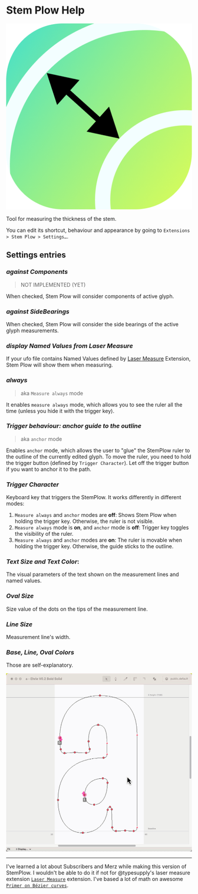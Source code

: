 # Stem Plow Help



![StemPlow-icon](https://raw.githubusercontent.com/RafalBuchner/StemPlow/master/images/StemPlow-icon.png)

Tool for measuring the thickness of the stem.

You can edit its shortcut, behaviour and appearance by going to
`Extensions > Stem Plow > Settings…`.

## Settings entries

### _against Components_
> NOT IMPLEMENTED (YET)

When checked, Stem Plow will consider components of active glyph.

### _against SideBearings_

When checked, Stem Plow will consider the side bearings of the active glyph measurements.

### _display Named Values from Laser Measure_

If your ufo file contains Named Values defined by [Laser Measure](https://github.com/typesupply/lasermeasure/) Extension, Stem Plow will show them when measuring.

### *always*

> aka `Measure always` mode

It enables `measure always` mode, which allows you to see the ruler all the time (unless you hide it with the trigger key).

### _Trigger behaviour: anchor guide to the outline_

>  aka `anchor` mode

Enables `anchor` mode, which allows the user to "glue" the StemPlow ruler to the outline of the currently edited glyph. To move the ruler, you need to hold the trigger button (defined by `Trigger Character`). Let off the trigger button if you want to anchor it to the path.

### *Trigger Character*

Keyboard key that triggers the StemPlow. It works differently in different modes:

1. `Measure always` and  `anchor` modes are **off**: Shows Stem Plow when holding the trigger key. Otherwise, the ruler is not visible.
2. `Measure always` mode is **on**, and `anchor` mode is **off**: Trigger key toggles the visibility of the ruler.
3. `Measure always` and `anchor` modes are **on**: The ruler is movable when holding the trigger key. Otherwise, the guide sticks to the outline.

### *Text Size and Text Color*:

The visual parameters of the text shown on the measurement lines and named values.

### *Oval Size*

Size value of the dots on the tips of the measurement line.

### *Line Size*

Measurement line's width.

### *Base, Line, Oval Colors*

Those are self-explanatory.



![animation](https://raw.githubusercontent.com/RafalBuchner/StemPlow/master/images/animation.gif)

---

I've learned a lot about Subscribers and Merz while making this version of StemPlow. I wouldn't be able to do it if not for @typesupply's  laser measure extension [`Laser Measure`](https://github.com/typesupply/lasermeasure/) extension. I've based a lot of math on awesome [`Primer on Bézier curves`](https://pomax.github.io/bezierinfo/).
